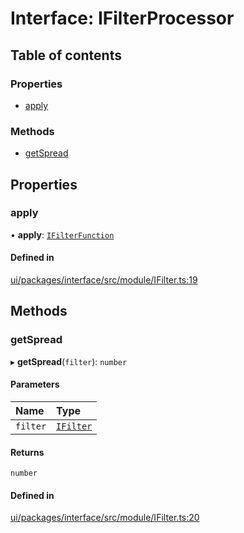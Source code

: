 # Interface: IFilterProcessor

## Table of contents

### Properties

- [apply](IFilterProcessor.md#apply)

### Methods

- [getSpread](IFilterProcessor.md#getspread)

## Properties

### apply

• **apply**: [`IFilterFunction`](IFilterFunction.md)

#### Defined in

[ui/packages/interface/src/module/IFilter.ts:19](https://github.com/leaferjs/leafer-ui/blob/6deed4d/packages/interface/src/module/IFilter.ts#L19)

## Methods

### getSpread

▸ **getSpread**(`filter`): `number`

#### Parameters

| Name | Type |
| :------ | :------ |
| `filter` | [`IFilter`](IFilter.md) |

#### Returns

`number`

#### Defined in

[ui/packages/interface/src/module/IFilter.ts:20](https://github.com/leaferjs/leafer-ui/blob/6deed4d/packages/interface/src/module/IFilter.ts#L20)
